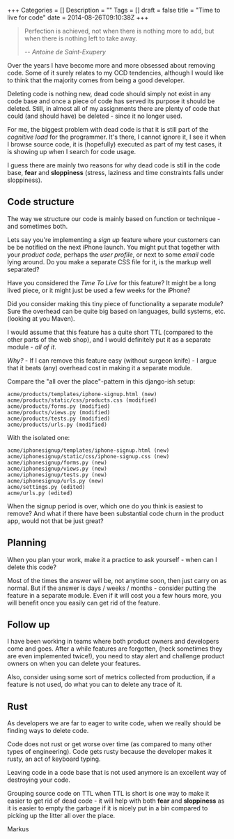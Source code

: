 +++
Categories = []
Description = ""
Tags = []
draft = false
title = "Time to live for code"
date = 2014-08-26T09:10:38Z
+++

> Perfection is achieved, not when there is nothing more to add, but when
>  there is nothing left to take away.
>
> -- *Antoine de Saint-Exupery*

Over the years I have become more and more obsessed about removing code. Some
of it surely relates to my OCD tendencies, although I would like to think
that the majority comes from being a good developer.

Deleting code is nothing new, dead code should simply not exist in any code base
and once a piece of code has served its purpose it should be deleted. Still, in
almost all of my assignments there are plenty of code that could (and should
have) be deleted - since it no longer used.

For me, the biggest problem with dead code is that it is still part of the
*cognitive load* for the programmer. It's there, I cannot ignore it, I see it
when I browse source code, it is (hopefully) executed as part of my test cases,
it is showing up when I search for code usage.

I guess there are mainly two reasons for why dead code is still in the code
base, **fear** and **sloppiness** (stress, laziness and time constraints falls
under sloppiness).


## Code structure

The way we structure our code is mainly based on function or technique - and
sometimes both.

Lets say you're implementing a *sign up* feature where your customers can be be
notified on the next iPhone launch. You might put that together with your
*product code*, perhaps the *user profile*, or next to some *email* code lying
around. Do you make a separate CSS file for it, is the markup well separated?

Have you considered the *Time To Live* for this feature? It might be a long
lived piece, or it might just be used a few weeks for the iPhone?

Did you consider making this tiny piece of functionality a separate module?
Sure the overhead can be quite big based on languages, build systems, etc.
(looking at you Maven).

I would assume that this feature has a quite short TTL (compared to the other
parts of the web shop), and I would definitely put it as a separate module -
*all of it*.


*Why?* - If I can remove this feature easy (without surgeon knife) - I argue
that it beats (any) overhead cost in making it a separate module.

Compare the "all over the place"-pattern in this django-ish setup:

    acme/products/templates/iphone-signup.html (new)
    acme/products/static/css/products.css (modified)
    acme/products/forms.py (modified)
    acme/products/views.py (modified)
    acme/products/tests.py (modified)
    acme/products/urls.py (modified)


With the isolated one:

    acme/iphonesignup/templates/iphone-signup.html (new)
    acme/iphonesignup/static/css/iphone-signup.css (new)
    acme/iphonesignup/forms.py (new)
    acme/iphonesignup/views.py (new)
    acme/iphonesignup/tests.py (new)
    acme/iphonesignup/urls.py (new)
    acme/settings.py (edited)
    acme/urls.py (edited)

When the signup period is over, which one do you think is easiest to remove?
And what if there have been substantial code churn in the product app, would not
that be just great?


## Planning

When you plan your work, make it a practice to ask yourself - when can I delete
this code?

Most of the times the answer will be, not anytime soon, then just carry on
as normal. But if the answer is days / weeks / months - consider putting the
feature in a separate module. Even if it will cost you a few hours more, you
will benefit once you easily can get rid of the feature.


## Follow up

I have been working in teams where both product owners and developers come and
goes. After a while features are forgotten, (heck sometimes they are even
implemented twice!), you need to stay alert and challenge product owners on when
you can delete your features.

Also, consider using some sort of metrics collected from production, if a feature
is not used, do what you can to delete any trace of it.


## Rust

As developers we are far to eager to write code, when we really should be
finding ways to delete code.

Code does not rust or get worse over time (as compared to many other types of
engineering). Code gets rusty because the developer makes it rusty, an act of
keyboard typing.

Leaving code in a code base that is not used anymore is an excellent way of
destroying your code.


Grouping source code on TTL when TTL is short is one way to make it easier to
get rid of dead code - it will help with both **fear** and **sloppiness** as it
is easier to empty the garbage if it is nicely put in a bin compared to picking
up the litter all over the place.


Markus
